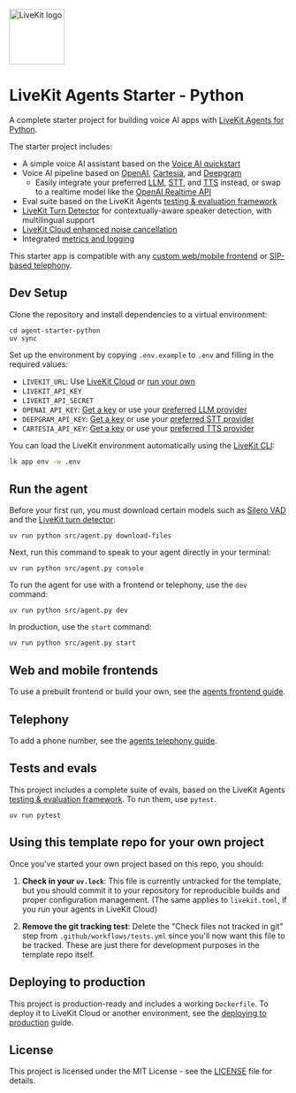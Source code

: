 <a href="https://livekit.io/">
  <img src="./.github/assets/livekit-mark.png" alt="LiveKit logo" width="100" height="100">
</a>

# LiveKit Agents Starter - Python

A complete starter project for building voice AI apps with [LiveKit Agents for Python](https://github.com/livekit/agents).

The starter project includes:

- A simple voice AI assistant based on the [Voice AI quickstart](https://docs.livekit.io/agents/start/voice-ai/)
- Voice AI pipeline based on [OpenAI](https://docs.livekit.io/agents/integrations/llm/openai/), [Cartesia](https://docs.livekit.io/agents/integrations/tts/cartesia/), and [Deepgram](https://docs.livekit.io/agents/integrations/llm/deepgram/)
  - Easily integrate your preferred [LLM](https://docs.livekit.io/agents/integrations/llm/), [STT](https://docs.livekit.io/agents/integrations/stt/), and [TTS](https://docs.livekit.io/agents/integrations/tts/) instead, or swap to a realtime model like the [OpenAI Realtime API](https://docs.livekit.io/agents/integrations/realtime/openai)
- Eval suite based on the LiveKit Agents [testing & evaluation framework](https://docs.livekit.io/agents/build/testing/)
- [LiveKit Turn Detector](https://docs.livekit.io/agents/build/turns/turn-detector/) for contextually-aware speaker detection, with multilingual support
- [LiveKit Cloud enhanced noise cancellation](https://docs.livekit.io/home/cloud/noise-cancellation/)
- Integrated [metrics and logging](https://docs.livekit.io/agents/build/metrics/)

This starter app is compatible with any [custom web/mobile frontend](https://docs.livekit.io/agents/start/frontend/) or [SIP-based telephony](https://docs.livekit.io/agents/start/telephony/).

## Dev Setup

Clone the repository and install dependencies to a virtual environment:

```console
cd agent-starter-python
uv sync
```

Set up the environment by copying `.env.example` to `.env` and filling in the required values:

- `LIVEKIT_URL`: Use [LiveKit Cloud](https://cloud.livekit.io/) or [run your own](https://docs.livekit.io/home/self-hosting/)
- `LIVEKIT_API_KEY`
- `LIVEKIT_API_SECRET`
- `OPENAI_API_KEY`: [Get a key](https://platform.openai.com/api-keys) or use your [preferred LLM provider](https://docs.livekit.io/agents/integrations/llm/)
- `DEEPGRAM_API_KEY`: [Get a key](https://console.deepgram.com/) or use your [preferred STT provider](https://docs.livekit.io/agents/integrations/stt/)
- `CARTESIA_API_KEY`: [Get a key](https://play.cartesia.ai/keys) or use your [preferred TTS provider](https://docs.livekit.io/agents/integrations/tts/)

You can load the LiveKit environment automatically using the [LiveKit CLI](https://docs.livekit.io/home/cli/cli-setup):

```bash
lk app env -w .env
```

## Run the agent

Before your first run, you must download certain models such as [Silero VAD](https://docs.livekit.io/agents/build/turns/vad/) and the [LiveKit turn detector](https://docs.livekit.io/agents/build/turns/turn-detector/):

```console
uv run python src/agent.py download-files
```

Next, run this command to speak to your agent directly in your terminal:

```console
uv run python src/agent.py console
```

To run the agent for use with a frontend or telephony, use the `dev` command:

```console
uv run python src/agent.py dev
```

In production, use the `start` command:

```console
uv run python src/agent.py start
```

## Web and mobile frontends

To use a prebuilt frontend or build your own, see the [agents frontend guide](https://docs.livekit.io/agents/start/frontend/).

## Telephony

To add a phone number, see the [agents telephony guide](https://docs.livekit.io/agents/start/telephony/).

## Tests and evals

This project includes a complete suite of evals, based on the LiveKit Agents [testing & evaluation framework](https://docs.livekit.io/agents/build/testing/). To run them, use `pytest`.

```console
uv run pytest
```

## Using this template repo for your own project

Once you've started your own project based on this repo, you should:

1. **Check in your `uv.lock`**: This file is currently untracked for the template, but you should commit it to your repository for reproducible builds and proper configuration management. (The same applies to `livekit.toml`, if you run your agents in LiveKit Cloud)

2. **Remove the git tracking test**: Delete the "Check files not tracked in git" step from `.github/workflows/tests.yml` since you'll now want this file to be tracked. These are just there for development purposes in the template repo itself.

## Deploying to production

This project is production-ready and includes a working `Dockerfile`. To deploy it to LiveKit Cloud or another environment, see the [deploying to production](https://docs.livekit.io/agents/ops/deployment/) guide.

## License

This project is licensed under the MIT License - see the [LICENSE](LICENSE) file for details.